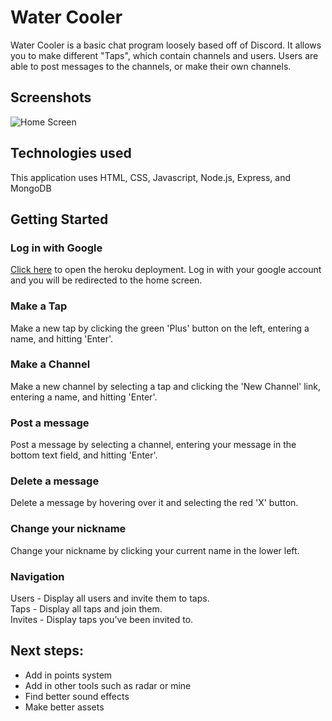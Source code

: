 # Water Cooler

Water Cooler is a basic chat program loosely based off of Discord. It allows you to make different "Taps", which contain channels and users. Users are able to post messages to the channels, or make their own channels.

## Screenshots
![Home Screen](https://i.imgur.com/NXIQLHv.png)

## Technologies used

This application uses HTML, CSS, Javascript, Node.js, Express, and MongoDB


## Getting Started 


### Log in with Google
[Click here](https://water-cooler.herokuapp.com/) to open the heroku deployment. Log in with your google account and you will be redirected to the home screen.

### Make a Tap
Make a new tap by clicking the green 'Plus' button on the left, entering a name, and hitting 'Enter'.

### Make a Channel
Make a new channel by selecting a tap and clicking the 'New Channel' link, entering a name, and hitting 'Enter'.

### Post a message
Post a message by selecting a channel, entering your message in the bottom text field, and hitting 'Enter'.

### Delete a message
Delete a message by hovering over it and selecting the red 'X' button.

### Change your nickname
Change your nickname by clicking your current name in the lower left.

### Navigation
Users - Display all users and invite them to taps.  
Taps - Display all taps and join them.  
Invites - Display taps you've been invited to.  

## Next steps:
- Add in points system
- Add in other tools such as radar or mine
- Find better sound effects 
- Make better assets